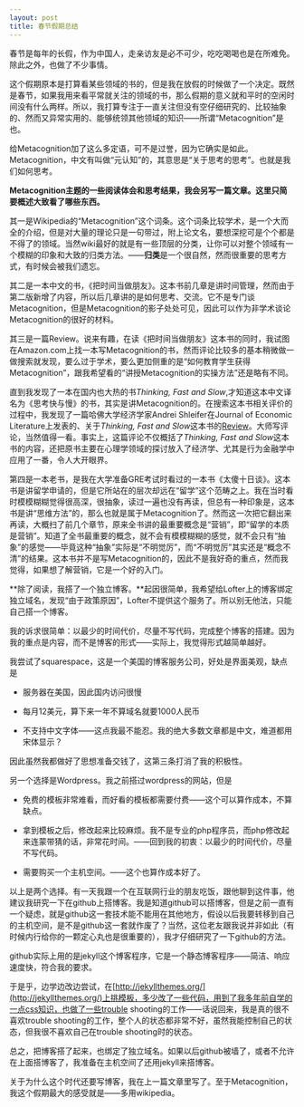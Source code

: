 ```yaml
---
layout: post
title: 春节假期总结
---
```


春节是每年的长假，作为中国人，走亲访友是必不可少，吃吃喝喝也是在所难免。除此之外，也做了不少事情。


这个假期原本是打算看某些领域的书的，但是我在放假的时候做了一个决定。既然是春节，如果我用来看平常就关注的领域的书，那么假期的意义就和平时的空闲时间没有什么两样。所以，我打算专注于一直关注但没有空仔细研究的、比较抽象的、然而又异常实用的、能够统领其他领域的知识——所谓“Metacognition”是也。

给Metacognition加了这么多定语，可不是过誉，因为它确实是如此。Metacognition，中文有叫做“元认知”的，其意思是“关于思考的思考”。也就是我们如何思考。

**Metacognition主题的一些阅读体会和思考结果，我会另写一篇文章。这里只简要概述大致看了哪些东西。**

其一是Wikipedia的“Metacognition”这个词条。这个词条比较学术，是一个大而全的介绍，但是对大量的理论只是一句带过，附上论文名，要想深挖可是个个都是不得了的领域。当然wiki最好的就是有一些顶层的分类，让你可以对整个领域有一个模糊的印象和大致的归类方法。——**归类**是一个很自然，然而很重要的思考方式，有时候会被我们遗忘。

其二是一本中文的书，《把时间当做朋友》。这本书前几章是讲时间管理，然而由于第二版新增了内容，所以后几章讲的是如何思考、交流。它不是专门谈Metacognition，但是Metacognition的影子处处可见，因此可以作为非学术谈论Metacognition的很好的材料。

其三是一篇Review。说来有趣，在读《把时间当做朋友》这本书的同时，我试图在Amazon.com上找一本写Metacognition的书，然而评论比较多的基本稍微做一做搜索就发现，要么过于学术，要么更加侧重的是“如何教育学生获得Metacognition”，跟我希望看的“讲授Metacognition的实操方法”还是略有不同。

直到我发现了一本在国内也大热的书*Thinking, Fast and Slow*,才知道这本中文译名为《思考快与慢》的书，其实是讲Metacognition的。在搜索这本书相关评价的过程中，我发现了一篇哈佛大学经济学家Andrei Shleifer在Journal of Economic Literature上发表的、关于*Thinking, Fast and Slow*这本书的[Review](http://scholar.harvard.edu/files/shleifer/files/kahneman_review_jel_final.pdf)。大师写评论，当然值得一看。事实上，这篇评论不仅概括了*Thinking, Fast and Slow*这本书的内容，还把原书主要在心理学领域的探讨放入了经济学、尤其是行为金融学中应用了一番，令人大开眼界。

第四是一本老书，是我在大学准备GRE考试时看过的一本书《太傻十日谈》。这本书是讲留学申请的，但是它所站在的层次却远在“留学”这个范畴之上。我在当时看时模模糊糊觉得很高深，很抽象，读过一遍也没有再读，但总有一种印象是，这本书是讲“思维方法”的，那么也就是属于Metacognition了。然而这一次把它翻出来再读，大概扫了前几个章节，原来全书讲的最重要概念是“营销”，即“留学的本质是营销”。知道了全书最重要的概念，就不会有模模糊糊的感觉，就不会只有“抽象”的感觉——毕竟这种“抽象”实际是“不明觉厉”，而“不明觉厉”其实还是“概念不清”的结果。这本书并不是写Metacognition的，因此不是我好奇的重点，然而我觉得，如果想了解营销，它是一个好的入门。

**除了阅读，我搭了一个独立博客。**起因很简单，我希望给Lofter上的博客绑定独立域名，发现“由于政策原因”，Lofter不提供这个服务了。所以别无他法，只能自己搭一个博客。

我的诉求很简单：以最少的时间代价，尽量不写代码，完成整个博客的搭建。因为我的重点是内容，而不是博客的形式——实际上，我觉得形式越简单越好。

我尝试了squarespace，这是一个美国的博客服务公司，好处是界面美观，缺点是

- 服务器在美国，因此国内访问很慢

- 每月12美元，算下来一年不算域名就要1000人民币

- 不支持中文字体——这点我最不能忍。我的绝大多数文章都是中文，难道都用宋体显示？

因此虽然我都做好了思想准备交钱了，这第三条打消了我的积极性。

另一个选择是Wordpress。我之前搭过wordpress的网站，但是

- 免费的模板非常难看，而好看的模板都需要付费——这个可以算作成本，不算缺点。

- 拿到模板之后，修改起来比较麻烦。我不是专业的php程序员，而php修改起来连蒙带猜的话，非常花时间。——回到我的初衷：以最少的时间代价，尽量不写代码。

- 需要购买一个主机空间。——这个也算作成本好了。

以上是两个选择。有一天我跟一个在互联网行业的朋友吃饭，跟他聊到这件事，他建议我研究一下在github上搭博客。我是知道github可以搭博客，但是之前一直有一个疑虑，就是github这一套技术能不能用在其他地方，假设以后我要转移到自己的主机空间，是不是github这一套就作废了？当然，这位老友跟我说并非如此（有时候内行给你的一颗定心丸也是很重要的），我才仔细研究了一下github的方法。

github实际上用的是jekyll这个博客程序，它是一个静态博客程序——简洁、响应速度快，符合我的要求。

于是乎，边学边改边尝试，在[http://jekyllthemes.org/](http://jekyllthemes.org/)上挑模板，多少改了一些代码，用到了我多年前自学的一点css知识，也做了一些trouble shooting的工作——话说回来，我是真的很不喜欢trouble shooting的工作，整个人的状态都非常不好，虽然我能控制自己的状态，但我很不喜欢自己在trouble shooting时的状态。

总之，把博客搭了起来，也绑定了独立域名。如果以后github被墙了，或者不允许在上面搭博客了，我准备在主机空间了还用jekyll来搭博客。

关于为什么这个时代还要写博客，我在上一篇文章里写了。至于Metacognition，我这个假期最大的感受就是——多用wikipedia。